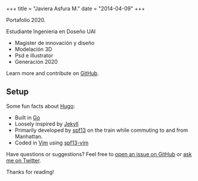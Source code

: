+++
title = "Javiera Asfura M."
date = "2014-04-09"
+++

Portafolio 2020.


Estudiante Ingenieria en Doseño UAI

* Magister de innovación y diseño
* Modelación 3D
* Psd e illustrator
* Generación 2020

Learn more and contribute on [GitHub](https://github.com/spf13).

## Setup

Some fun facts about [Hugo](http://gohugo.io/):

* Built in [Go](http://golang.org/)
* Loosely inspired by [Jekyll](http://jekyllrb.com/)
* Primarily developed by [spf13](http://spf13.com/) on the train while commuting to and from Manhattan.
* Coded in [Vim](http://vim.org) using [spf13-vim](http://vim.spf13.com/)

Have questions or suggestions? Feel free to [open an issue on GitHub](https://github.com/spf13/hugo/issues/new) or [ask me on Twitter](https://twitter.com/spf13).

Thanks for reading!
